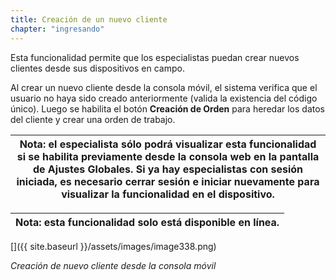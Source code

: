 ```yaml
---
title: Creación de un nuevo cliente
chapter: "ingresando"
---
```


Esta funcionalidad permite que los especialistas puedan crear nuevos clientes desde sus dispositivos en campo.

Al crear un nuevo cliente desde la consola móvil, el sistema verifica que el usuario no haya sido creado anteriormente (valida la existencia del código único). Luego se habilita el botón **Creación de Orden** para heredar los datos del cliente y crear una orden de trabajo.

| **Nota**: el especialista sólo podrá visualizar esta funcionalidad si se habilita previamente desde la consola web en la pantalla de **Ajustes Globales**. Si ya hay especialistas con sesión iniciada, es necesario cerrar sesión e iniciar nuevamente para visualizar la funcionalidad en el dispositivo. |
| --- |

| **Nota**: esta funcionalidad solo está disponible en línea. |
| --- |

[]({{ site.baseurl }}/assets/images/image338.png)

_Creación de nuevo cliente desde la consola móvil_
